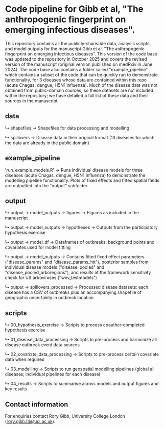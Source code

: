 # Code pipeline for Gibb et al, "The anthropogenic fingerprint on emerging infectious diseases".

This repository contains all the publicly-shareable data, analysis scripts, and model outputs for the manuscript Gibb et al. "The anthropogenic fingerprint on emerging infectious diseases". This version of the code base was updated to the repository in October 2025 and covers the revised version of the manuscript (original version published on medRxiv in June 2024). The code base also contains a folder called "example_pipeline" which contains a subset of the code that can be quickly run to demonstrate functionality, for 3 diseases whose data are contained within this repo (acute Chagas, dengue, H5N1 influenza). Much of the disease data was not obtained from public-domain sources, so these datasets are not included within the repository; we have detailed a full list of these data and their sources in the manuscript.

## data

 ↳ shapefiles → Shapefiles for data processing and modelling
 
 ↳ spillovers → Disease data in their original format (13 diseases for which the data are already in the public domain)

## example_pipeline

'run_example_models.R' → Runs individual disease models for three diseases (acute Chagas, dengue, H5N1 influenza) to demonstrate the modelling pipeline functionality. Plots of fixed effects and fitted spatial fields are outputted into the "output" subfolder. 

## output 

 ↳ output → model_outputs → figures → Figures as included in the manuscript
 
 ↳ output → model_outputs → hypotheses → Outputs from the participatory hypothesis exercise

 ↳ output → model_df → Dataframes of outbreaks, background points and covariates used for model fitting

 ↳ output → model_outputs → Contains fitted fixed effect parameters ("disease_params" and "disease_params_htt"), posterior samples from individual disease models ("disease_pooled" and "disease_pooled_arboregions"), and results of the framework sensitivity check for US arboviruses ("wnv_testmodels")

 ↳ output → spillovers_processed → Processed disease datasets: each disease has a CSV of outbreaks plus an accompanying shapefile of geographic uncertainty in outbreak location

## scripts
 
 ↳ 00_hypothesis_exercise → Scripts to process coauthor-completed hypothesis exercise
 
 ↳ 01_disease_data_processing → Scripts to pre-process and harmonize all disease outbreak event data sources
 
 ↳ 02_covariate_data_processing → Scripts to pre-process certain covariate data when required
 
 ↳ 03_modelling → Scripts to run geospatial modelling pipelines (global all diseases; individual pipelines for each disease)
 
 ↳ 04_results → Scripts to summarise across models and output figures and key results


## Contact information

For enquiries contact Rory Gibb, University College London (rory.gibb.14@ucl.ac.uk).
